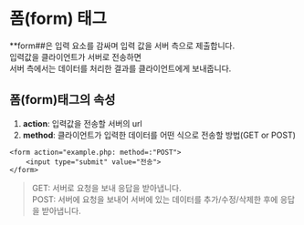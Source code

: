 # 폼(form) 태그
**form##은 입력 요소를 감싸며 입력 값을 서버 측으로 제출합니다.<br>
입력값을 클라이언트가 서버로 전송하면<br>
서버 측에서는 데이터를 처리한 결과를 클라이언트에게 보내줍니다.<br>

## 폼(form)태그의 속성
1. **action**: 입력값을 전송할 서버의 url<br>
2. **method**: 클라이언트가 입력한 데이터를 어떤 식으로 전송할 방법(GET or POST)
```
<form action="example.php: method=:"POST">
    <input type="submit" value="전송">
</form>

```
> GET: 서버로 요청을 보내 응답을 받아냅니다.<br>
> POST: 서버에 요청을 보내어 서버에 있는 데이터를 추가/수정/삭제한 후에 응답을 받아냅니다.